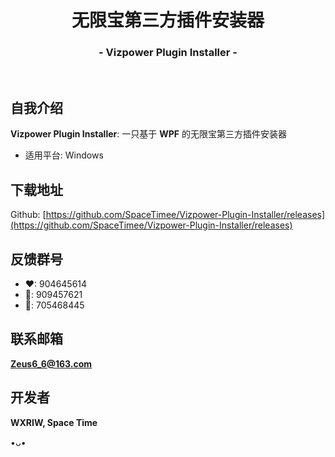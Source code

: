 <h1 align="center">无限宝第三方插件安装器</h1>
<h3 align="center">- Vizpower Plugin Installer -</h3>
</br>

## 自我介绍
**Vizpower Plugin Installer**: 一只基于 **WPF** 的无限宝第三方插件安装器
* 适用平台: Windows

## 下载地址
Github: [https://github.com/SpaceTimee/Vizpower-Plugin-Installer/releases](https://github.com/SpaceTimee/Vizpower-Plugin-Installer/releases)

## 反馈群号
* ❤: 904645614
* 💛: 909457621
* 💙: 705468445

## 联系邮箱
**Zeus6_6@163.com**

## 开发者
**WXRIW, Space Time**

•ᴗ•
